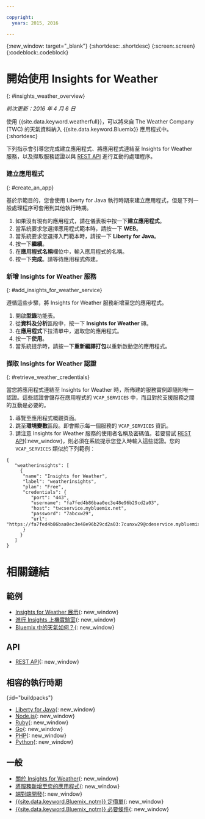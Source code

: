 ```yaml
---

copyright:
  years: 2015, 2016

---
```


{:new_window: target="_blank"}
{:shortdesc: .shortdesc}
{:screen:.screen}
{:codeblock:.codeblock}

# 開始使用 Insights for Weather
{: #insights_weather_overview}

*前次更新：2016 年 4 月 6 日*

使用 {{site.data.keyword.weatherfull}}，可以將來自 The Weather Company (TWC) 的天氣資料納入 {{site.data.keyword.Bluemix}} 應用程式中。
{:shortdesc}

下列指示會引導您完成建立應用程式、將應用程式連結至 Insights for Weather 服務，以及擷取服務認證以與 [REST API](https://twcservice.{APPDomain}/rest-api/) 進行互動的處理程序。

### 建立應用程式
{: #create_an_app}

基於示範目的，您會使用 Liberty for Java 執行時期來建立應用程式，但是下列一般處理程序可套用到其他執行時期。

1. 如果沒有現有的應用程式，請在儀表板中按一下**建立應用程式**。
2. 當系統要求您選擇應用程式範本時，請按一下 **WEB**。
3. 當系統要求您選擇入門範本時，請按一下 **Liberty for Java**。
4. 按一下**繼續**。
5. 在**應用程式名稱**欄位中，輸入應用程式的名稱。
6. 按一下**完成**。請等待應用程式佈建。

### 新增 Insights for Weather 服務
{: #add_insights_for_weather_service}

遵循這些步驟，將 Insights for Weather 服務新增至您的應用程式。
1. 開啟**型錄**功能表。
2. 從**資料及分析**區段中，按一下 **Insights for Weather** 磚。
3. 在**應用程式**下拉清單中，選取您的應用程式。
4. 按一下**使用**。
5. 當系統提示時，請按一下**重新編譯打包**以重新啟動您的應用程式。

### 擷取 Insights for Weather 認證
{: #retrieve_weather_credentials}

當您將應用程式連結至 Insights for Weather 時，所佈建的服務實例即隨附唯一認證。這些認證會儲存在應用程式的 `VCAP_SERVICES` 中，而且對於支援服務之間的互動是必要的。

1. 導覽至應用程式概觀頁面。
2. 跳至**環境變數**區段。即會顯示每一個服務的 `VCAP_SERVICES` 資訊。
3. 請注意 Insights for Weather 服務的使用者名稱及密碼值。若要嘗試 [REST API](https://twcservice.{APPDomain}/rest-api/){:new_window}，則必須在系統提示您登入時輸入這些認證。您的 `VCAP_SERVICES` 類似於下列範例：

```
{
   "weatherinsights": [
     {
      "name": "Insights for Weather",
      "label": "weatherinsights",
      "plan": "Free",
      "credentials": {
         "port": "443",
         "username": "fa7fed4b86baa0ec3e48e96b29cd2a03",
         "host": "twcservice.mybluemix.net",
         "password": "7abcxw29",
         "url": "https://fa7fed4b86baa0ec3e48e96b29cd2a03:7cunxw29@cdeservice.mybluemix.net"
      }
     }
   ]
}
```

# 相關鏈結
## 範例
* [Insights for Weather 展示](http://insights-for-weather-demo.mybluemix.net/){: new_window}
* [進行 Insights 上機實驗室](https://github.com/IBM-Bluemix/places-insights-lab){: new_window}
* [Bluemix 中的天氣如何？](https://developer.ibm.com/bluemix/2015/12/08/insights-weather-sample-overview){: new_window}

## API
* [REST API](https://twcservice.{APPDomain}/rest-api/){: new_window}

## 相容的執行時期
{:id="buildpacks"}
* [Liberty for Java](https://console.{DomainName}/docs/starters/liberty/index.html){: new_window}
* [Node.js](https://console.{DomainName}/docs/runtimes/nodejs/index.html){: new_window}
* [Ruby](https://console.{DomainName}/docs/runtimes/ruby/index.html){: new_window}
* [Go](https://console.{DomainName}/docs/runtimes/go/index.html){: new_window}
* [PHP](https://console.{DomainName}/docs/runtimes/php/index.html){: new_window}
* [Python](https://console.{DomainName}/docs/runtimes/python/index.html){: new_window}

## 一般
* [關於 Insights for Weather](https://console.{DomainName}/docs/services/Weather/weather_overview.html){: new_window}
* [將服務新增至您的應用程式](https://console.{DomainName}/docs/services/reqnsi.html#add_service){: new_window}
* [端對端開發](https://console.{DomainName}/docs/cfapps/ee.html){: new_window}
* [{{site.data.keyword.Bluemix_notm}} 定價單](https://console.{DomainName}/pricing/){: new_window}
* [{{site.data.keyword.Bluemix_notm}} 必要條件](https://developer.ibm.com/bluemix/support/#prereqs){: new_window}
